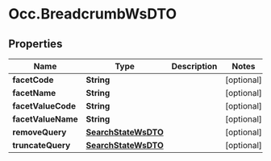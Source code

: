 # Occ.BreadcrumbWsDTO

## Properties
Name | Type | Description | Notes
------------ | ------------- | ------------- | -------------
**facetCode** | **String** |  | [optional] 
**facetName** | **String** |  | [optional] 
**facetValueCode** | **String** |  | [optional] 
**facetValueName** | **String** |  | [optional] 
**removeQuery** | [**SearchStateWsDTO**](SearchStateWsDTO.md) |  | [optional] 
**truncateQuery** | [**SearchStateWsDTO**](SearchStateWsDTO.md) |  | [optional] 


